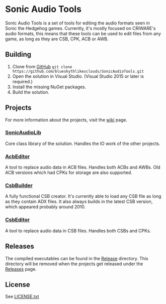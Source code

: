 # Sonic Audio Tools
Sonic Audio Tools is a set of tools for editing the audio formats seen in Sonic the Hedgehog games. Currently, it's mostly focused on CRIWARE's audio formats, this means that these tools can be used to edit files from any game, as long as they are CSB, CPK, ACB or AWB.
## Building
1. Clone from [GitHub](https://github.com/blueskythlikesclouds/SonicAudioTools.git) `git clone https://github.com/blueskythlikesclouds/SonicAudioTools.git`
2. Open the solution in Visual Studio. (Visual Studio 2015 or later is required.)
3. Install the missing NuGet packages.
4. Build the solution.

## Projects
For more information about the projects, visit the [wiki](https://github.com/blueskythlikesclouds/SonicAudioTools/wiki) page.
### [SonicAudioLib](https://github.com/blueskythlikesclouds/SonicAudioTools/tree/master/Source/SonicAudioLib)
Core class library of the solution. Handles the IO work of the other projects.
### [AcbEditor](https://github.com/blueskythlikesclouds/SonicAudioTools/tree/master/Source/AcbEditor)
A tool to replace audio data in ACB files. Handles both ACBs and AWBs. Old ACB versions which had CPKs for storage are also supported.
### [CsbBuilder](https://github.com/blueskythlikesclouds/SonicAudioTools/tree/master/Source/CsbBuilder)
A fully functional CSB creator. It's currently able to load any CSB file as long as they contain ADX files. It also always builds in the latest CSB version, which appeared probably around 2010.
### [CsbEditor](https://github.com/blueskythlikesclouds/SonicAudioTools/tree/master/Source/CsbEditor)
A tool to replace audio data in CSB files. Handles both CSBs and CPKs.

## Releases
The compiled executables can be found in the [Release](https://github.com/blueskythlikesclouds/SonicAudioTools/tree/master/Release) directory. This directory will be removed when the projects get released under the [Releases](https://github.com/blueskythlikesclouds/SonicAudioTools/releases) page.

## License
See [LICENSE.txt](https://github.com/blueskythlikesclouds/SonicAudioTools/blob/master/LICENSE.txt)
